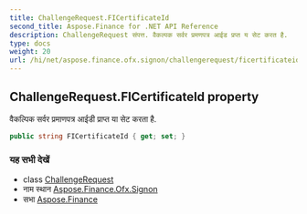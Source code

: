 ```yaml
---
title: ChallengeRequest.FICertificateId
second_title: Aspose.Finance for .NET API Reference
description: ChallengeRequest संपत्त. वैकल्पक सर्वर प्रमणपत्र आईड प्रप्त य सेट करत है.
type: docs
weight: 20
url: /hi/net/aspose.finance.ofx.signon/challengerequest/ficertificateid/
---
```

## ChallengeRequest.FICertificateId property

वैकल्पिक सर्वर प्रमाणपत्र आईडी प्राप्त या सेट करता है.

```csharp
public string FICertificateId { get; set; }
```

### यह सभी देखें

* class [ChallengeRequest](../)
* नाम स्थान [Aspose.Finance.Ofx.Signon](../../challengerequest/)
* सभा [Aspose.Finance](../../../)


